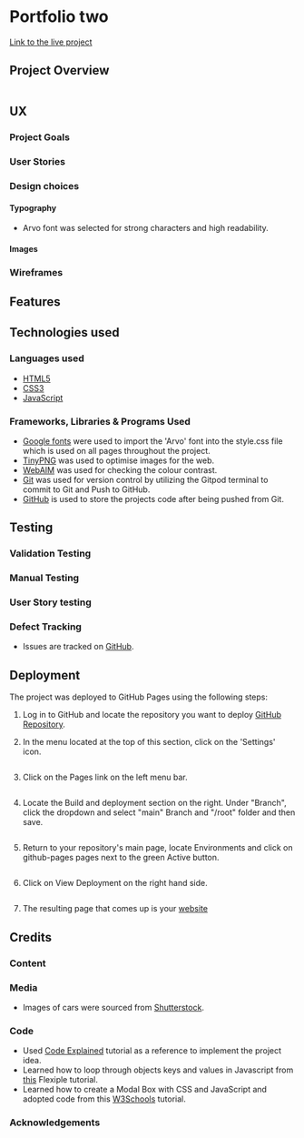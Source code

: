 # Portfolio two

[Link to the live project](https://ip69719.github.io/ci-portfolio-two/)

## Project Overview

![]()


## UX

### Project Goals

### User Stories

### Design choices

#### Typography
* Arvo font was selected for strong characters and high readability.

#### Images

### Wireframes


## Features


## Technologies used

### Languages used

* [HTML5](https://en.wikipedia.org/wiki/HTML5)
* [CSS3](https://en.wikipedia.org/wiki/CSS)
* [JavaScript](https://en.wikipedia.org/wiki/JavaScript)

### Frameworks, Libraries & Programs Used

* [Google fonts](https://fonts.google.com/) were used to import the 'Arvo' font into the style.css file which is used on all pages throughout the project.
* [TinyPNG](https://tinypng.com/) was used to optimise images for the web.
* [WebAIM](https://webaim.org/resources/contrastchecker/) was used for checking the colour contrast.
* [Git](https://git-scm.com/) was used for version control by utilizing the Gitpod terminal to commit to Git and Push to GitHub.
* [GitHub](https://github.com/) is used to store the projects code after being pushed from Git.


## Testing

### Validation Testing

### Manual Testing

### User Story testing

### Defect Tracking

* Issues are tracked on [GitHub](https://github.com/ip69719/ci-portfolio-two/issues).

## Deployment

The project was deployed to GitHub Pages using the following steps:

1. Log in to GitHub and locate the repository you want to deploy [GitHub Repository]().

1. In the menu located at the top of this section, click on the 'Settings' icon.

    ![]()

1. Click on the Pages link on the left menu bar.

    ![]()

1. Locate the Build and deployment section on the right. Under "Branch", click the dropdown and select "main" Branch and "/root" folder and then save.

    ![]()

1. Return to your repository's main page, locate Environments and click on github-pages pages next to the green Active button.

    ![]()

1. Click on View Deployment on the right hand side.

    ![]()

1. The resulting page that comes up is your [website](https://ip69719.github.io/ci-portfolio-two/)

## Credits

### Content

### Media

* Images of cars were sourced from [Shutterstock](https://www.shutterstock.com/home).

### Code

* Used [Code Explained](https://www.youtube.com/watch?v=49pYIMygIcU&t=1744s) tutorial as a reference to implement the project idea.
* Learned how to loop through objects keys and values in Javascript from [this](https://flexiple.com/javascript/loop-through-object-javascript/) Flexiple tutorial.
* Learned how to create a Modal Box with CSS and JavaScript and adopted code from this [W3Schools](https://www.w3schools.com/howto/howto_css_modals.asp) tutorial.

### Acknowledgements